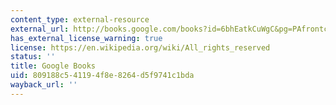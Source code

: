 ```yaml
---
content_type: external-resource
external_url: http://books.google.com/books?id=6bhEatkCuWgC&pg=PAfrontcover
has_external_license_warning: true
license: https://en.wikipedia.org/wiki/All_rights_reserved
status: ''
title: Google Books
uid: 809188c5-4119-4f8e-8264-d5f9741c1bda
wayback_url: ''
---
```

